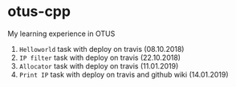 # otus-cpp
My learning experience in OTUS
1. `Helloworld` task with deploy on travis (08.10.2018)
2. `IP filter` task with deploy on travis (22.10.2018)
3. `Allocator` task with deploy on travis (11.01.2019)
4. `Print IP` task with deploy on travis and github wiki (14.01.2019)

